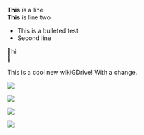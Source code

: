**This** is a line  
**This** is line two


* This is a bulleted test
* Second line



hi  


This is a cool new wikiGDrive! With a change.


![](1000000000000801000006000FC688CE4398B42C.jpg)

![](100000000000080100000600C22E7BC1728488D6.jpg)

![](10000000000009C4000007537CA7AEBC30C18882.jpg)

![](10000000000009C400000753E2645860B6CEB342.jpg)


